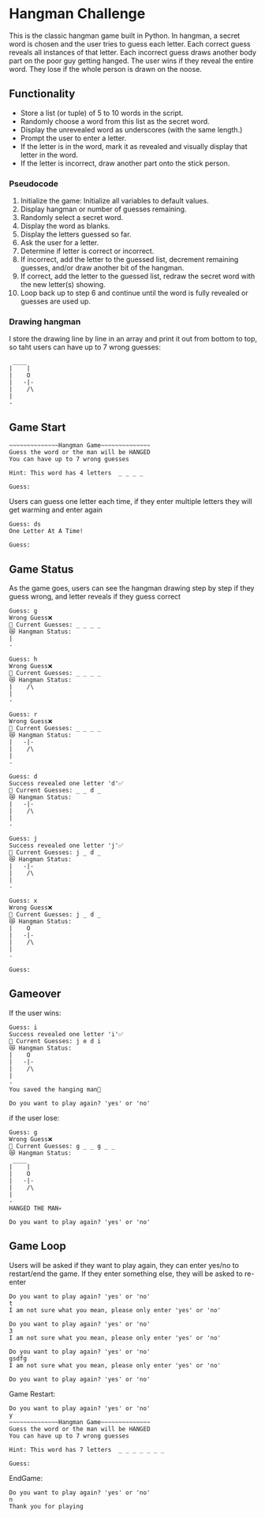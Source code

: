 # Hangman Challenge

This is the classic hangman game built in Python. In hangman, a secret word is chosen and the user tries to guess each letter. Each correct guess reveals all instances of that letter. Each incorrect guess draws another body part on the poor guy getting hanged. The user wins if they reveal the entire word. They lose if the whole person is drawn on the noose.

## Functionality

* Store a list (or tuple) of 5 to 10 words in the script.
* Randomly choose a word from this list as the secret word.
* Display the unrevealed word as underscores (with the same length.)
* Prompt the user to enter a letter.
* If the letter is in the word, mark it as revealed and visually display that letter in the word.
* If the letter is incorrect, draw another part onto the stick person.

### Pseudocode

1. Initialize the game: Initialize all variables to default values.
2. Display hangman or number of guesses remaining.
3. Randomly select a secret word.
4. Display the word as blanks.
5. Display the letters guessed so far.
6. Ask the user for a letter.
7. Determine if letter is correct or incorrect.
8. If incorrect, add the letter to the guessed list, decrement remaining guesses, and/or draw another bit of the hangman.
9. If correct, add the letter to the guessed list, redraw the secret word with the new letter(s) showing.
10. Loop back up to step 6 and continue until the word is fully revealed or guesses are used up.

### Drawing hangman

I store the drawing line by line in an array and print it out from bottom to top, so taht users can have up to 7 wrong guesses:

```
 ____
|    |
|    O
|   -|-
|    /\
|
-
```

## Game Start

```
~~~~~~~~~~~~~~Hangman Game~~~~~~~~~~~~~~
Guess the word or the man will be HANGED
You can have up to 7 wrong guesses

Hint: This word has 4 letters  _ _ _ _

Guess: 
```

Users can guess one letter each time, if they enter multiple letters they will get warming and enter again

```
Guess: ds
One Letter At A Time!

Guess: 
```

## Game Status

As the game goes, users can see the hangman drawing step by step if they guess wrong, and letter reveals if they guess correct 

```
Guess: g
Wrong Guess❌
👀 Current Guesses: _ _ _ _
😿 Hangman Status:
|
-

Guess: h
Wrong Guess❌
👀 Current Guesses: _ _ _ _
😿 Hangman Status:
|    /\
|
-

Guess: r
Wrong Guess❌
👀 Current Guesses: _ _ _ _
😿 Hangman Status:
|   -|-
|    /\
|
-

Guess: d
Success revealed one letter 'd'✅
👀 Current Guesses: _ _ d _
😿 Hangman Status:
|   -|-
|    /\
|
-

Guess: j
Success revealed one letter 'j'✅
👀 Current Guesses: j _ d _
😿 Hangman Status:
|   -|-
|    /\
|
-

Guess: x
Wrong Guess❌
👀 Current Guesses: j _ d _
😿 Hangman Status:
|    O
|   -|-
|    /\
|
-

Guess:
```

## Gameover

If the user wins:
```
Guess: i
Success revealed one letter 'i'✅
👀 Current Guesses: j e d i
😿 Hangman Status:
|    O
|   -|-
|    /\
|
-
You saved the hanging man🙏

Do you want to play again? 'yes' or 'no'
```

if the user lose:
```
Guess: g
Wrong Guess❌
👀 Current Guesses: g _ _ g _ _
😿 Hangman Status:
 ____
|    |
|    O
|   -|-
|    /\
|
-
HANGED THE MAN💀

Do you want to play again? 'yes' or 'no'
```

## Game Loop

Users will be asked if they want to play again, they can enter yes/no to restart/end the game. If they enter something else, they will be asked to re-enter

```
Do you want to play again? 'yes' or 'no'
t
I am not sure what you mean, please only enter 'yes' or 'no'

Do you want to play again? 'yes' or 'no'
3
I am not sure what you mean, please only enter 'yes' or 'no'

Do you want to play again? 'yes' or 'no'
gsdfg
I am not sure what you mean, please only enter 'yes' or 'no'

Do you want to play again? 'yes' or 'no'
```

Game Restart:
```
Do you want to play again? 'yes' or 'no'
y
~~~~~~~~~~~~~~Hangman Game~~~~~~~~~~~~~~
Guess the word or the man will be HANGED
You can have up to 7 wrong guesses

Hint: This word has 7 letters  _ _ _ _ _ _ _

Guess:
```

EndGame:
```
Do you want to play again? 'yes' or 'no'
n
Thank you for playing
```
